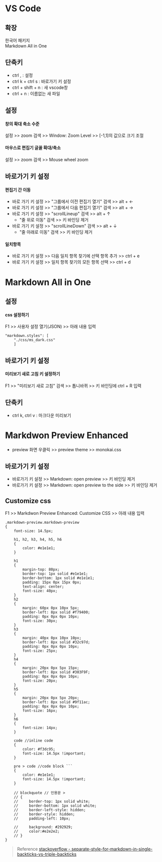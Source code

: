 # VS Code
## 확장
한국어 패키지  
Markdown All in One

## 단축키
* ctrl , : 설정
* ctrl k + ctrl s : 바로가기 키 설정 
* ctrl + shift + n : 새 vscode창
* ctrl + n : 이름없는 새 파일

## 설정
#### 창의 확대 축소 수준  
설정 >> zoom 검색 >> Window: Zoom Level >> [-1,1]의 값으로 크기 조절

#### 마우스로 편집기 글꼴 확대/축소  
설정 >> zoom 검색 >> Mouse wheel zoom

## 바로가기 키 설정
#### 편집기 간 이동  
* 바로 가기 키 설정 >> "그룹에서 이전 편집기 열기" 검색 >> alt + $\leftarrow$   
* 바로 가기 키 설정 >> "그룹에서 다음 편집기 열기" 검색 >> alt + $\rightarrow$ 
* 바로 가기 키 설정 >> "scrollLineup" 검색 >> alt + $\uparrow$ 
  * "줄 위로 이동" 검색 >> 키 바인딩 제거
* 바로 가기 키 설정 >> "scrollLineDown" 검색 >> alt + $\downarrow$ 
  * "줄 아래로 이동" 검색 >> 키 바인딩 제거

#### 일치항목
* 바로 가기 키 설정 >> 다음 일치 항목 찾기에 선택 항목 추가 >> ctrl + e  
* 바로 가기 키 설정 >> 일치 항목 찾기의 모든 항목 선택 >> ctrl + d  

# Markdown All in One
## 설정
#### css 설정하기
F1 >> 사용자 설정 열기(JSON) >> 아래 내용 입력
```
"markdown.styles": [
    "./css/ms_dark.css"
    ]
```

## 바로가기 키 설정
#### 미리보기 새로 고침 키 설정하기  
F1 >> "미리보기 새로 고침" 검색 >> 톱니바퀴 >> 키 바인딩에 ctrl + R 입력

## 단축키
* ctrl k, ctrl v : 마크다운 미리보기

# Markdwon Preview Enhanced

* preview 화면 우클릭 >> preview theme >> monokai.css

## 바로가기 키 설정
* 바로가기 키 설정 >> Markdown: open preview >> 키 바인딩 제거
* 바로가기 키 설정 >> Markdown: open preview to the side >> 키 바인딩 제거

## Customize css
F1 >> Markdwon Preview Enhanced: Customize CSS >> 아래 내용 입력
```
.markdown-preview.markdown-preview 
{
    font-size: 14.5px;     

    h1, h2, h3, h4, h5, h6 
    {        
        color: #e1e1e1;	
    }

    h1	
    {
        margin-top: 80px;
        border-top: 1px solid #e1e1e1;                
        border-bottom: 1px solid #e1e1e1;
        padding: 15px 0px 15px 0px;        
        text-align: center;
        font-size: 40px;
    }
    h2	
    {
        margin: 60px 0px 10px 5px;
        border-left: 8px solid #f79400;
        padding: 0px 0px 0px 10px;        
        font-size: 30px;
    }
    h3	
    {
        margin: 40px 0px 10px 10px;
        border-left: 8px solid #32c97d;
        padding: 0px 0px 0px 10px;        
        font-size: 25px;
    }
    h4	
    {        
        margin: 20px 0px 5px 15px;
        border-left: 8px solid #303F9F;
        padding: 0px 0px 0px 10px;        
        font-size: 20px;
    }
    h5	
    {
        margin: 20px 0px 5px 20px;
        border-left: 8px solid #9f11ac;            
        padding: 0px 0px 0px 10px;        
        font-size: 16px;
    }
    h6	
    {
        font-size: 14px;
    }

    code //inline code
    {
        color: #f3dc95;
        font-size: 14.5px !important;
    }

    pre > code //code block ```
    {
        color: #e1e1e1;	        
        font-size: 14.5px !important;
    }
    
    // blockquote // 인용문 >
    // {
    //     border-top: 1px solid white;
    //     border-bottom: 1px solid white;
    //     border-left-style: hidden;
    //     border-style: hidden;    
    //     padding-left: 10px;
       
    //     background: #292929;
    //     color:#e2e2e2;
    // }
}

```
> Reference
> [stackoverflow - separate-style-for-markdown-in-single-backticks-vs-triple-backticks](https://stackoverflow.com/questions/49703670/separate-style-for-markdown-in-single-backticks-vs-triple-backticks-using-the-m)